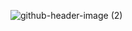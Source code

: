 ![github-header-image (2)](https://github.com/user-attachments/assets/511c77c0-5420-41f8-b53f-638965450894)

